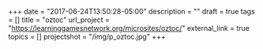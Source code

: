 +++
date = "2017-06-24T13:50:28-05:00"
description = ""
draft = true
tags = []
title = "oztoc"
url_project = "https://learninggamesnetwork.org/microsites/oztoc/"
external_link = true
topics = []
projectshot = "/img/p_oztoc.jpg"
+++
